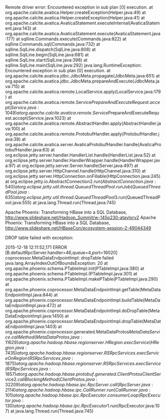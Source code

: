 Remote driver error: Encountered exception in sub plan [0] execution.
	at org.apache.calcite.avatica.Helper.createException(Helper.java:49)
	at org.apache.calcite.avatica.Helper.createException(Helper.java:41)
	at org.apache.calcite.avatica.AvaticaStatement.executeInternal(AvaticaStatement.java:143)
	at org.apache.calcite.avatica.AvaticaStatement.execute(AvaticaStatement.java:177)
	at sqlline.Commands.execute(Commands.java:822)
	at sqlline.Commands.sql(Commands.java:732)
	at sqlline.SqlLine.dispatch(SqlLine.java:808)
	at sqlline.SqlLine.begin(SqlLine.java:681)
	at sqlline.SqlLine.start(SqlLine.java:398)
	at sqlline.SqlLine.main(SqlLine.java:292)
java.lang.RuntimeException: Encountered exception in sub plan [0] execution.
	at org.apache.calcite.avatica.jdbc.JdbcMeta.propagate(JdbcMeta.java:651)
	at org.apache.calcite.avatica.jdbc.JdbcMeta.prepareAndExecute(JdbcMeta.java:715)
	at org.apache.calcite.avatica.remote.LocalService.apply(LocalService.java:179)
	at org.apache.calcite.avatica.remote.Service$PrepareAndExecuteRequest.accept(Service.java:1049)
	at org.apache.calcite.avatica.remote.Service$PrepareAndExecuteRequest.accept(Service.java:1023)
	at org.apache.calcite.avatica.remote.AbstractHandler.apply(AbstractHandler.java:100)
	at org.apache.calcite.avatica.remote.ProtobufHandler.apply(ProtobufHandler.java:38)
	at org.apache.calcite.avatica.server.AvaticaProtobufHandler.handle(AvaticaProtobufHandler.java:63)
	at org.eclipse.jetty.server.handler.HandlerList.handle(HandlerList.java:52)
	at org.eclipse.jetty.server.handler.HandlerWrapper.handle(HandlerWrapper.java:97)
	at org.eclipse.jetty.server.Server.handle(Server.java:497)
	at org.eclipse.jetty.server.HttpChannel.handle(HttpChannel.java:310)
	at org.eclipse.jetty.server.HttpConnection.onFillable(HttpConnection.java:245)
	at org.eclipse.jetty.io.AbstractConnection$2.run(AbstractConnection.java:540)
	at org.eclipse.jetty.util.thread.QueuedThreadPool.runJob(QueuedThreadPool.java:635)
	at org.eclipse.jetty.util.thread.QueuedThreadPool$3.run(QueuedThreadPool.java:555)
	at java.lang.Thread.run(Thread.java:745)

Apache Phoenix: Transforming HBase into a SQL Database, http://www.slideshare.net/Hadoop_Summit/w-145p230-ataylorv2
Apache Phoenix: Transforming HBase into a SQL Database, http://www.slideshare.net/HBaseCon/ecosystem-session-2-49044349


DROP table failed with exception:

2015-12-18 12:11:52,171 ERROR [B.defaultRpcServer.handler=46,queue=4,port=16020] coprocessor.MetaDataEndpointImpl: dropTable failed
java.lang.ArrayIndexOutOfBoundsException: 20
	at org.apache.phoenix.schema.PTableImpl.init(PTableImpl.java:380)
	at org.apache.phoenix.schema.PTableImpl.<init>(PTableImpl.java:301)
	at org.apache.phoenix.schema.PTableImpl.makePTable(PTableImpl.java:290)
	at org.apache.phoenix.coprocessor.MetaDataEndpointImpl.getTable(MetaDataEndpointImpl.java:844)
	at org.apache.phoenix.coprocessor.MetaDataEndpointImpl.buildTable(MetaDataEndpointImpl.java:472)
	at org.apache.phoenix.coprocessor.MetaDataEndpointImpl.doDropTable(MetaDataEndpointImpl.java:1450)
	at org.apache.phoenix.coprocessor.MetaDataEndpointImpl.dropTable(MetaDataEndpointImpl.java:1403)
	at org.apache.phoenix.coprocessor.generated.MetaDataProtos$MetaDataService.callMethod(MetaDataProtos.java:11629)
	at org.apache.hadoop.hbase.regionserver.HRegion.execService(HRegion.java:7435)
	at org.apache.hadoop.hbase.regionserver.RSRpcServices.execServiceOnRegion(RSRpcServices.java:1875)
	at org.apache.hadoop.hbase.regionserver.RSRpcServices.execService(RSRpcServices.java:1857)
	at org.apache.hadoop.hbase.protobuf.generated.ClientProtos$ClientService$2.callBlockingMethod(ClientProtos.java:32209)
	at org.apache.hadoop.hbase.ipc.RpcServer.call(RpcServer.java:2114)
	at org.apache.hadoop.hbase.ipc.CallRunner.run(CallRunner.java:101)
	at org.apache.hadoop.hbase.ipc.RpcExecutor.consumerLoop(RpcExecutor.java:130)
	at org.apache.hadoop.hbase.ipc.RpcExecutor$1.run(RpcExecutor.java:107)
	at java.lang.Thread.run(Thread.java:745)